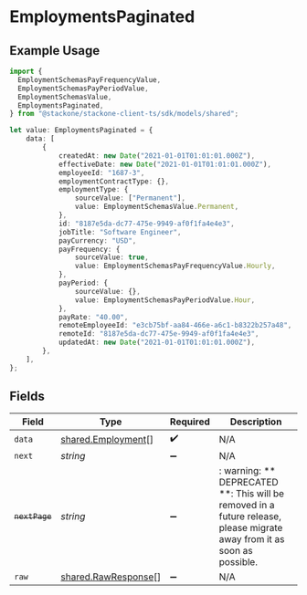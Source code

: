 # EmploymentsPaginated

## Example Usage

```typescript
import {
  EmploymentSchemasPayFrequencyValue,
  EmploymentSchemasPayPeriodValue,
  EmploymentSchemasValue,
  EmploymentsPaginated,
} from "@stackone/stackone-client-ts/sdk/models/shared";

let value: EmploymentsPaginated = {
    data: [
        {
            createdAt: new Date("2021-01-01T01:01:01.000Z"),
            effectiveDate: new Date("2021-01-01T01:01:01.000Z"),
            employeeId: "1687-3",
            employmentContractType: {},
            employmentType: {
                sourceValue: ["Permanent"],
                value: EmploymentSchemasValue.Permanent,
            },
            id: "8187e5da-dc77-475e-9949-af0f1fa4e4e3",
            jobTitle: "Software Engineer",
            payCurrency: "USD",
            payFrequency: {
                sourceValue: true,
                value: EmploymentSchemasPayFrequencyValue.Hourly,
            },
            payPeriod: {
                sourceValue: {},
                value: EmploymentSchemasPayPeriodValue.Hour,
            },
            payRate: "40.00",
            remoteEmployeeId: "e3cb75bf-aa84-466e-a6c1-b8322b257a48",
            remoteId: "8187e5da-dc77-475e-9949-af0f1fa4e4e3",
            updatedAt: new Date("2021-01-01T01:01:01.000Z"),
        },
    ],
};
```

## Fields

| Field                                                                                                                   | Type                                                                                                                    | Required                                                                                                                | Description                                                                                                             |
| ----------------------------------------------------------------------------------------------------------------------- | ----------------------------------------------------------------------------------------------------------------------- | ----------------------------------------------------------------------------------------------------------------------- | ----------------------------------------------------------------------------------------------------------------------- |
| `data`                                                                                                                  | [shared.Employment](../../../sdk/models/shared/employment.md)[]                                                         | :heavy_check_mark:                                                                                                      | N/A                                                                                                                     |
| `next`                                                                                                                  | *string*                                                                                                                | :heavy_minus_sign:                                                                                                      | N/A                                                                                                                     |
| ~~`nextPage`~~                                                                                                          | *string*                                                                                                                | :heavy_minus_sign:                                                                                                      | : warning: ** DEPRECATED **: This will be removed in a future release, please migrate away from it as soon as possible. |
| `raw`                                                                                                                   | [shared.RawResponse](../../../sdk/models/shared/rawresponse.md)[]                                                       | :heavy_minus_sign:                                                                                                      | N/A                                                                                                                     |